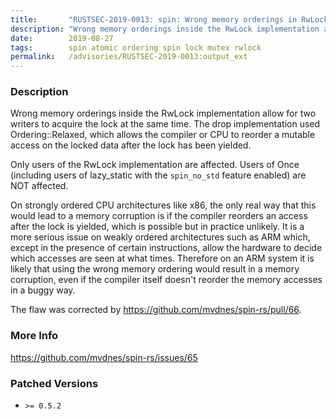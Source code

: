 ```yaml
---
title:       "RUSTSEC-2019-0013: spin: Wrong memory orderings in RwLock potentially violates mutual exclusion"
description: "Wrong memory orderings inside the RwLock implementation allow for two writers to acquire the lock at the same time. The drop implementation used OrderingRelaxed, which allows the compiler or CPU to reorder a mutable access on the locked data after the lock has been yielded. Only users of the RwLock implementation are affected. Users of Once including users of lazystatic with the spinnostd feature enabled are NOT affected. On strongly ordered CPU architectures like x86, the only real way that this would lead to a memory corruption is if the compiler reorders an access after the lock is yielded, which is possible but in practice unlikely. It is a more serious issue on weakly ordered architectures such as ARM which, except in the presence of certain instructions, allow the hardware to decide which accesses are seen at what times. Therefore on an ARM system it is likely that using the wrong memory ordering would result in a memory corruption, even if the compiler itself doesnt reorder the memory accesses in a buggy way. The flaw was corrected by httpsgithub.commvdnesspinrspull66."
date:        2019-08-27
tags:        spin atomic ordering spin lock mutex rwlock
permalink:   /advisories/RUSTSEC-2019-0013:output_ext
---
```


### Description

Wrong memory orderings inside the RwLock implementation allow for two writers to acquire the lock at the same time. The drop implementation used Ordering::Relaxed, which allows the compiler or CPU to reorder a mutable access on the locked data after the lock has been yielded.

Only users of the RwLock implementation are affected. Users of Once (including users of lazy_static with the `spin_no_std` feature enabled) are NOT affected.

On strongly ordered CPU architectures like x86, the only real way that this would lead to a memory corruption is if the compiler reorders an access after the lock is yielded, which is possible but in practice unlikely. It is a more serious issue on weakly ordered architectures such as ARM which, except in the presence of certain instructions, allow the hardware to decide which accesses are seen at what times. Therefore on an ARM system it is likely that using the wrong memory ordering would result in a memory corruption, even if the compiler itself doesn't reorder the memory accesses in a buggy way.

The flaw was corrected by https://github.com/mvdnes/spin-rs/pull/66.

### More Info

<https://github.com/mvdnes/spin-rs/issues/65>

### Patched Versions

- `>= 0.5.2`


